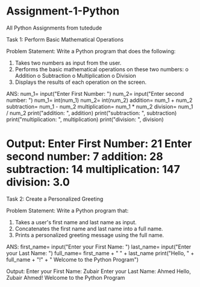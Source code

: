 # Assignment-1-Python
All Python Assignments from tutedude


Task 1: Perform Basic Mathematical Operations

Problem Statement: Write a Python program that does the following:
1.  Takes two numbers as input from the user.
2.  Performs the basic mathematical operations on these two numbers:
o	Addition
o	Subtraction
o	Multiplication
o	Division
3.  Displays the results of each operation on the screen.

ANS: 
num_1= input("Enter First Number: ")
num_2= input("Enter second number: ")
num_1= int(num_1)
num_2= int(num_2)
addition= num_1 + num_2
subtraction= num_1 - num_2
multiplication= num_1 * num_2
division= num_1 / num_2
print("addition: ", addition)
print("subtraction: ", subtraction)
print("multiplication: ", multiplication)
print("division: ", division)

Output: 
Enter First Number: 21
Enter second number: 7
addition:  28
subtraction:  14
multiplication:  147
division:  3.0
============================================


Task 2: Create a Personalized Greeting

Problem Statement: Write a Python program that:
1.  Takes a user's first name and last name as input.
2.  Concatenates the first name and last name into a full name.
3.  Prints a personalized greeting message using the full name.

ANS:
first_name= input("Enter your First Name: ")
last_name= input("Enter your Last Name: ")
full_name= first_name + " " + last_name
print("Hello, " + full_name + "!" + " Welcome to the Python Program")


Output:
Enter your First Name: Zubair
Enter your Last Name: Ahmed
Hello, Zubair Ahmed! Welcome to the Python Program



